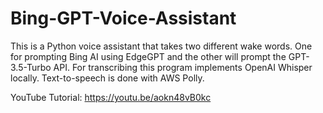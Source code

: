 # Bing-GPT-Voice-Assistant
This is a Python voice assistant that takes two different wake words. One for prompting Bing AI using EdgeGPT and the other will prompt the GPT-3.5-Turbo API.
For transcribing this program implements OpenAI Whisper locally. Text-to-speech is done with AWS Polly. 

YouTube Tutorial: 
https://youtu.be/aokn48vB0kc
